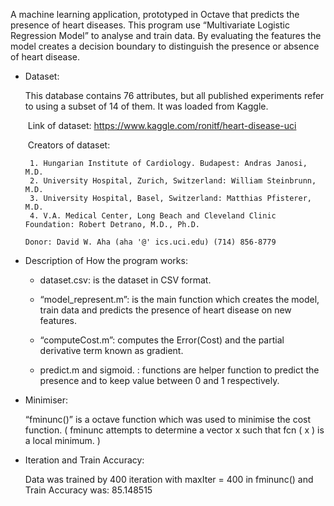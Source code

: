 A machine learning application, prototyped in Octave that predicts the presence of heart diseases. This program use “Multivariate Logistic Regression Model” to analyse and train data. By evaluating the features the model creates a decision boundary to distinguish the presence or absence of heart disease.

- Dataset:
  
    This database contains 76 attributes, but all published experiments refer to using a subset of 14 of them. It was loaded       from Kaggle. 

     Link of dataset: https://www.kaggle.com/ronitf/heart-disease-uci

     Creators of dataset:
 
       1. Hungarian Institute of Cardiology. Budapest: Andras Janosi, M.D.
       2. University Hospital, Zurich, Switzerland: William Steinbrunn, M.D.
       3. University Hospital, Basel, Switzerland: Matthias Pfisterer, M.D.
       4. V.A. Medical Center, Long Beach and Cleveland Clinic Foundation: Robert Detrano, M.D., Ph.D.

	  Donor: David W. Aha (aha '@' ics.uci.edu) (714) 856-8779
    
    
    
- Description of How the program works:
		
    * dataset.csv: is the dataset in CSV format.

    * “model_represent.m”: is the main function which creates the model, train data and predicts the presence of heart disease       on new features. 

    * “computeCost.m”: computes the Error(Cost) and the partial derivative term known as gradient.

    * predict.m and sigmoid. : functions are helper function to predict the presence and to keep value between 0 and 1                   respectively.
    
- Minimiser: 

    “fminunc()” is a octave function which was used to minimise the cost function. ( fminunc attempts to determine a vector x     such that fcn ( x ) is a local minimum. )
  
- Iteration and Train Accuracy: 
    
    Data was trained by 400 iteration with maxIter = 400 in fminunc() and Train Accuracy was: 85.148515
  
  
  
